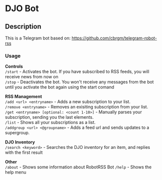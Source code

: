 # DJO Bot

## Description

  This is a Telegram bot based on: https://github.com/cbrgm/telegram-robot-rss

### Usage

**Controls**  
`/start` - Activates the bot. If you have subscribed to RSS feeds, you will receive news from now on  
`/stop` - Deactivates the bot. You won't receive any messages from the bot until you activate the bot again using the start comand

**RSS Management**  
`/add <url> <entryname>` - Adds a new subscription to your list.  
`/remove <entryname>` - Removes an exisiting subscription from your list.  
`/get <entryname> [optional: <count 1-10>]` - Manually parses your subscription, sending you the last <count> elements.  
`/list` - Shows all your subscriptions as a list.  
`/addgroup <url> <@groupname>` - Adds a feed url and sends updates to a supergroup.

**DJO Inventory**  
`/search <keyword>` - Searches the DJO inventory for an item, and replies with the first result 

**Other**  
`/about` - Shows some information about RobotRSS Bot
`/help` - Shows the help menu
